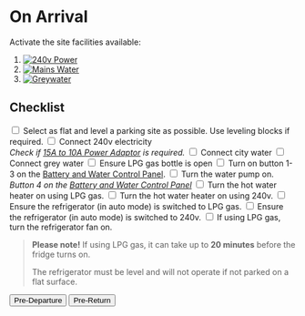 ﻿<link href="../styles/custom.css" rel="stylesheet" />
<script src="https://code.jquery.com/jquery-3.6.0.min.js"></script>
<script>
    $(function(){
        $('.checklistToggler').each(function(i, el){
            var toggler = $(el);
            var togglerTarget = toggler.data('target');
            // initialise
            updateToggleState(toggler, false);  
            // click handler
            toggler.on('click', function(e){
                var isActive = !toggler.data('isActive');
                updateToggleState(toggler, isActive);  
                e.preventDefault();
            })
        });
        function updateToggleState(toggler, isActive) {
            toggler.data('isActive', isActive);
            var togglerTarget = toggler.data('target');
            if (isActive) {
                $('label.'+togglerTarget+'-Y').show();
                $('label.'+togglerTarget+'-N').hide();
                toggler.addClass('active');
            }
            else {
                $('label.'+togglerTarget+'-N').show();
                $('label.'+togglerTarget+'-Y').hide();
                toggler.removeClass('active');
            }
        }
    });
</script>

# On Arrival

Activate the site facilities available:

<ol class="togglelist">
    <li>
        <a href="#" title="Toggle 240v power" class="checklistToggler" data-target="power"><img src="x.png" alt="240v Power" /></a>
    </li>
    <li>
        <a href="#" title="Toggle mains water" class="checklistToggler" data-target="water"><img src="x.png" alt="Mains Water" /></a>
    </li>
    <li>
        <a href="#" title="Toggle greywater" class="checklistToggler" data-target="greywater"><img src="x.png" alt="Greywater" /></a>
    </li>
</ol>

## Checklist

<label><input type="checkbox" /> Select as flat and level a parking site as possible. Use leveling blocks if
required.</label>
<label class="power-Y"><input type="checkbox" /> Connect 240v electricity <br />
*Check if [15A to 10A Power Adaptor](../guides/power-adaptor.md) is required.*</label>
<label class="water-Y"><input type="checkbox" /> Connect city water </label>
<label class="greywater-Y"><input type="checkbox" /> Connect grey water </label>
<label><input type="checkbox" /> Ensure LPG gas bottle is open</label>
<label><input type="checkbox" /> Turn on button 1-3 on the [Battery and Water Control Panel](../guides/control-panel.md).</label>
<label class="water-N"><input type="checkbox" /> Turn the water pump on.<br/>
*Button 4 on the [Battery and Water Control Panel](../guides/control-panel.md)*
</label>
<label class="power-N"><input type="checkbox" /> Turn the hot water heater on using LPG gas.</label>
<label class="power-Y"><input type="checkbox" /> Turn the hot water heater on using 240v.</label>
<label class="power-N"><input type="checkbox" /> Ensure the refrigerator (in auto mode) is switched to LPG gas.</label>
<label class="power-Y"><input type="checkbox" /> Ensure the refrigerator (in auto mode) is switched to 240v.</label>
<label><input type="checkbox" /> If using LPG gas, turn the refrigerator fan on.</label>

> **Please note!** If using LPG gas, it can take up to **20 minutes** before the fridge turns on. 
>
> The refrigerator must be level and will not operate if not parked on a flat surface.


<a href="pre-departure.html"><button class="nav-button"><i class="arrow arrow-left"></i> Pre-Departure</button></a>
<a href="pre-return.html" class="right"><button class="nav-button">Pre-Return <i class="arrow arrow-right"></i></button></a>